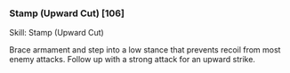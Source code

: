 ### Stamp (Upward Cut) [106]

Skill: Stamp (Upward Cut)

Brace armament and step into a low stance that prevents recoil from most enemy attacks. Follow up with a strong attack for an upward strike.